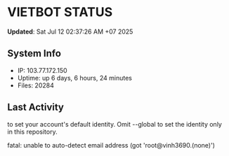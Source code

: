 # VIETBOT STATUS
**Updated**: Sat Jul 12 02:37:26 AM +07 2025

## System Info
- IP: 103.77.172.150
- Uptime: up 6 days, 6 hours, 24 minutes
- Files: 20284

## Last Activity

to set your account's default identity.
Omit --global to set the identity only in this repository.

fatal: unable to auto-detect email address (got 'root@vinh3690.(none)')

